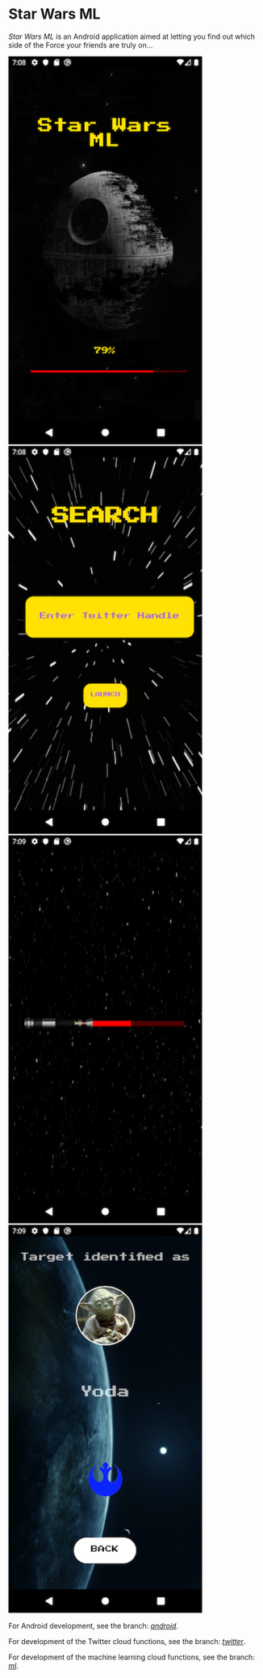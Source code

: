 # Star Wars ML
*Star Wars ML* is an Android application aimed at letting you find out which side of the Force your friends are truly on...

<p align="left">
  <img width="384" height="768" src="https://github.com/chiefJota/Star-Wars-ML/blob/android/Activity%20images/splashscreen.png">
  <img width="384" height="768" src="https://github.com/chiefJota/Star-Wars-ML/blob/android/Activity%20images/searchscreen.png">
  <img width="384" height="768" src="https://github.com/chiefJota/Star-Wars-ML/blob/android/Activity%20images/transitionscreen.png">
  <img width="384" height="768" src="https://github.com/chiefJota/Star-Wars-ML/blob/android/Activity%20images/resultsscreen.png">
</p>

For Android development, see the branch: *[android](https://github.com/chiefJota/Star-Wars-ML/tree/android)*.

For development of the Twitter cloud functions, see the branch: *[twitter](https://github.com/chiefJota/Star-Wars-ML/tree/twitter)*.

For development of the machine learning cloud functions, see the branch: *[ml](https://github.com/chiefJota/Star-Wars-ML/tree/ML)*.
